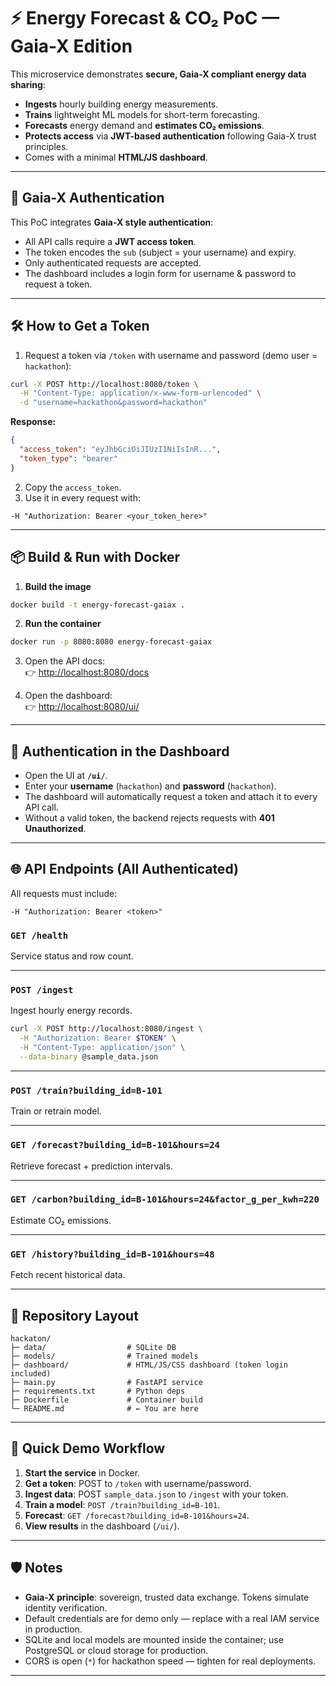 # ⚡ Energy Forecast & CO₂ PoC — Gaia-X Edition

This microservice demonstrates **secure, Gaia-X compliant energy data sharing**:

- **Ingests** hourly building energy measurements.  
- **Trains** lightweight ML models for short-term forecasting.  
- **Forecasts** energy demand and **estimates CO₂ emissions**.  
- **Protects access** via **JWT-based authentication** following Gaia-X trust principles.  
- Comes with a minimal **HTML/JS dashboard**.

---

## 🔐 Gaia-X Authentication

This PoC integrates **Gaia-X style authentication**:

- All API calls require a **JWT access token**.  
- The token encodes the `sub` (subject = your username) and expiry.  
- Only authenticated requests are accepted.  
- The dashboard includes a login form for username & password to request a token.

---

## 🛠 How to Get a Token

1. Request a token via `/token` with username and password (demo user = `hackathon`):

```bash
curl -X POST http://localhost:8080/token \
  -H "Content-Type: application/x-www-form-urlencoded" \
  -d "username=hackathon&password=hackathon"
```

**Response:**
```json
{
  "access_token": "eyJhbGciOiJIUzI1NiIsInR...",
  "token_type": "bearer"
}
```

2. Copy the `access_token`.  
3. Use it in every request with:

```
-H "Authorization: Bearer <your_token_here>"
```

---

## 📦 Build & Run with Docker

1. **Build the image**

```bash
docker build -t energy-forecast-gaiax .
```

2. **Run the container**

```bash
docker run -p 8080:8080 energy-forecast-gaiax
```

3. Open the API docs:  
👉 [http://localhost:8080/docs](http://localhost:8080/docs)

4. Open the dashboard:  
👉 [http://localhost:8080/ui/](http://localhost:8080/ui/)

---

## 🔑 Authentication in the Dashboard

- Open the UI at **`/ui/`**.  
- Enter your **username** (`hackathon`) and **password** (`hackathon`).  
- The dashboard will automatically request a token and attach it to every API call.  
- Without a valid token, the backend rejects requests with **401 Unauthorized**.  

---

## 🌐 API Endpoints (All Authenticated)

All requests must include:

```
-H "Authorization: Bearer <token>"
```

### `GET /health`  
Service status and row count.

---

### `POST /ingest`  
Ingest hourly energy records.

```bash
curl -X POST http://localhost:8080/ingest \
  -H "Authorization: Bearer $TOKEN" \
  -H "Content-Type: application/json" \
  --data-binary @sample_data.json
```

---

### `POST /train?building_id=B-101`  
Train or retrain model.

---

### `GET /forecast?building_id=B-101&hours=24`  
Retrieve forecast + prediction intervals.

---

### `GET /carbon?building_id=B-101&hours=24&factor_g_per_kwh=220`  
Estimate CO₂ emissions.

---

### `GET /history?building_id=B-101&hours=48`  
Fetch recent historical data.

---

## 📂 Repository Layout

```
hackaton/
├─ data/                  # SQLite DB
├─ models/                # Trained models
├─ dashboard/             # HTML/JS/CSS dashboard (token login included)
├─ main.py                # FastAPI service
├─ requirements.txt       # Python deps
├─ Dockerfile             # Container build
└─ README.md              # ← You are here
```

---

## 🚀 Quick Demo Workflow

1. **Start the service** in Docker.  
2. **Get a token**: POST to `/token` with username/password.  
3. **Ingest data**: POST `sample_data.json` to `/ingest` with your token.  
4. **Train a model**: `POST /train?building_id=B-101`.  
5. **Forecast**: `GET /forecast?building_id=B-101&hours=24`.  
6. **View results** in the dashboard (`/ui/`).  

---

## 🛡 Notes

- **Gaia-X principle**: sovereign, trusted data exchange. Tokens simulate identity verification.  
- Default credentials are for demo only — replace with a real IAM service in production.  
- SQLite and local models are mounted inside the container; use PostgreSQL or cloud storage for production.  
- CORS is open (`*`) for hackathon speed — tighten for real deployments.  

---
